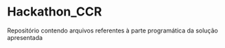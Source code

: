 # Hackathon_CCR
Repositório contendo arquivos referentes à parte programática da solução apresentada

